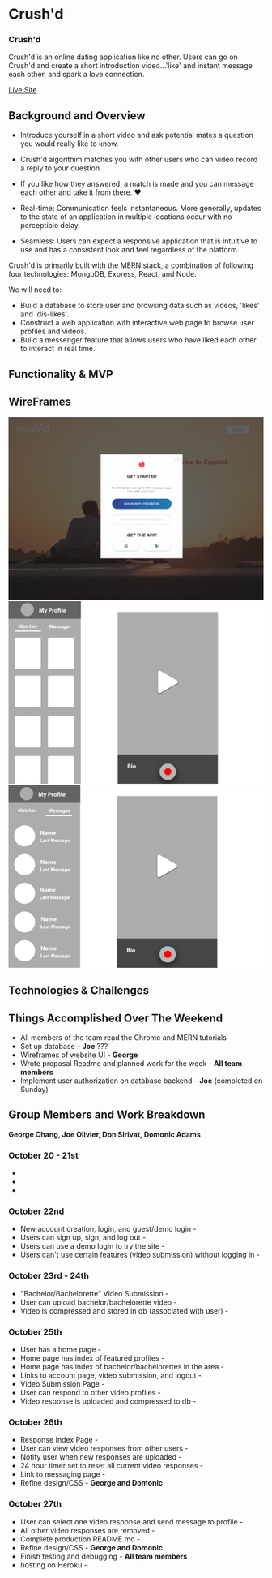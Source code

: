 # Crush'd

### Crush'd

Crush'd is an online dating application like no other. Users can go on Crush'd and create a short introduction video...'like' and instant message each other, and spark a love connection.

[Live Site](https://www.google.com/)

## Background and Overview

* Introduce yourself in a short video and ask potential mates a question you would really like to know. 
* Crush'd algorithim matches you with other users who can video record a reply to your question. 
* If you like how they answered, a match is made and you can message each other and take it from there. :heart:

* Real-time: Communication feels instantaneous. More generally, updates to the state of an application in multiple locations occur with no perceptible delay.
* Seamless: Users can expect a responsive application that is intuitive to use and has a consistent look and feel regardless of the platform.

Crush'd is primarily built with the MERN stack, a combination of following four technologies: MongoDB, Express, React, and Node.

We will need to:

* Build a database to store user and browsing data such as videos, 'likes' and 'dis-likes'.
* Construct a web application with interactive web page to browse user profiles and videos.
* Build a messenger feature that allows users who have liked each other to interact in real time.


## Functionality & MVP



## WireFrames

![alt text](https://github.com/georgec12104531/Testing/blob/master/Screen%20Shot%202018-10-20%20at%205.49.18%20PM.png)
![alt_text](https://github.com/georgec12104531/Testing/blob/master/crushd/swipe-screen.jpg)
![alt_text](https://github.com/georgec12104531/Testing/blob/master/crushd/messages.jpg)

## Technologies & Challenges

## Things Accomplished Over The Weekend

* All members of the team read the Chrome and MERN tutorials
* Set up database - **Joe** ???
* Wireframes of website UI - **George**
* Wrote proposal Readme and planned work for the week - **All team members**
* Implement user authorization on database backend - **Joe** (completed on Sunday)

## Group Members and Work Breakdown
**George Chang, Joe Olivier, Don Sirivat, Domonic Adams**

### October 20 - 21st
* 
* 
* 

### October 22nd
* New account creation, login, and guest/demo login - 
* Users can sign up, sign, and log out -
* Users can use a demo login to try the site -
* Users can't use certain features (video submission) without logging in -

### October 23rd - 24th
* "Bachelor/Bachelorette" Video Submission  -
* User can upload bachelor/bachelorette video -
* Video is compressed and stored in db (associated with user) -

### October 25th
* User has a home page -
* Home page has index of featured profiles -
* Home page has index of bachelor/bachelorettes in the area -
* Links to account page, video submission, and logout -
* Video Submission Page -
* User can respond to other video profiles -
* Video response is uploaded and compressed to db -

### October 26th
* Response Index Page -
* User can view video responses from other users - 
* Notify user when new responses are uploaded - 
* 24 hour timer set to reset all current video responses - 
* Link to messaging page - 
* Refine design/CSS - **George and Domonic**

### October 27th
* User can select one video response and send message to profile - 
* All other video responses are removed - 
* Complete production README.md - 
* Refine design/CSS - **George and Domonic**
* Finish testing and debugging - **All team members**
* hosting on Heroku - 
